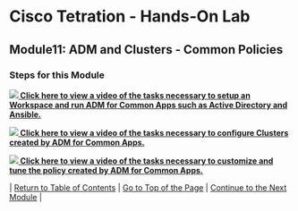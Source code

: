 # Cisco Tetration - Hands-On Lab
  
## Module11: ADM and Clusters - Common Policies
  

### Steps for this Module  

<a href="https://cisco-tetration-hol-content.s3.amazonaws.com/videos/09_common_pol_ADM_begin.mp4" style="font-weight:bold" title="Collection Rules Title"><img src="https://onstakinc.github.io/cisco-tetration-hol/labguide/diagrams/images/video_icon_mini.png"> Click here to view a video of the tasks necessary to setup an Workspace and run ADM for Common Apps such as Active Directory and Ansible.</a>

<a href="https://cisco-tetration-hol-content.s3.amazonaws.com/videos/10_common_pol_ADM_clusters.mp4" style="font-weight:bold" title="Collection Rules Title"><img src="https://onstakinc.github.io/cisco-tetration-hol/labguide/diagrams/images/video_icon_mini.png"> Click here to view a video of the tasks necessary to configure Clusters created by ADM for Common Apps.</a>

<a href="https://cisco-tetration-hol-content.s3.amazonaws.com/videos/11_common_policy_tuning.mp4" style="font-weight:bold" title="Collection Rules Title"><img src="https://onstakinc.github.io/cisco-tetration-hol/labguide/diagrams/images/video_icon_mini.png"> Click here to view a video of the tasks necessary to customize and tune the policy created by ADM for Common Apps.</a>
  

| [Return to Table of Contents](https://onstakinc.github.io/cisco-tetration-hol/labguide/) | [Go to Top of the Page](https://onstakinc.github.io/cisco-tetration-hol/labguide/module11/) | [Continue to the Next Module](https://onstakinc.github.io/cisco-tetration-hol/labguide/module12/) |